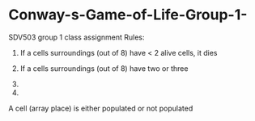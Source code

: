 # Conway-s-Game-of-Life-Group-1-
SDV503 group 1 class assignment
 Rules: 

 1. If a cells surroundings (out of 8) have < 2 alive cells, it dies

 2. If a cells surroundings (out of 8) have two or three 

 3.

 4. 

 A cell (array place) is either populated or not populated